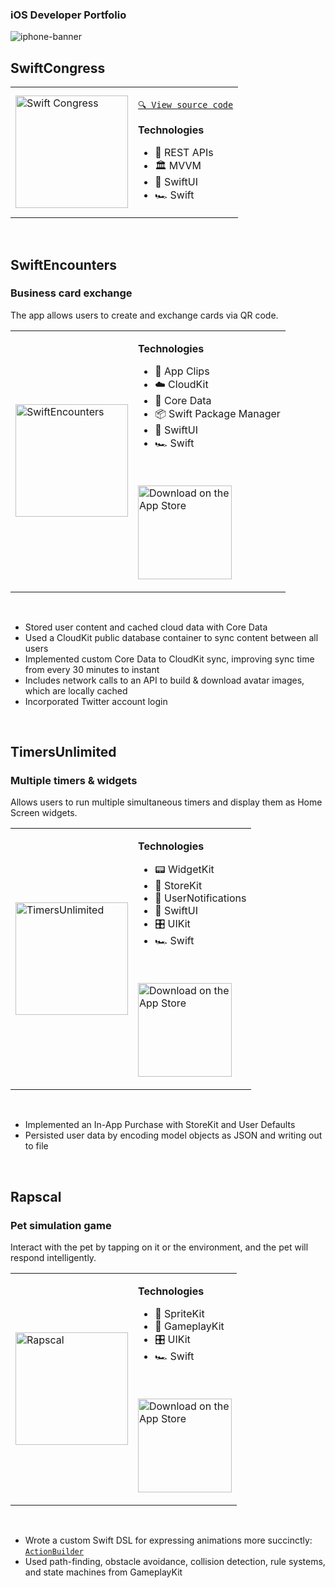 ### iOS Developer Portfolio
![iphone-banner](https://user-images.githubusercontent.com/945761/223170235-c4bac54f-871f-44bb-9fca-e9a86db75527.jpeg)

## SwiftCongress

<table>
<tr>
<td>
      
<img width="180" alt="Swift Congress" src="https://user-images.githubusercontent.com/945761/224567109-99410aa4-1006-4452-b4d6-6d7b3bd23870.png"/>
      
</td>
<td>
      
[`🔍 View source code`](https://github.com/coughski/SwiftCongress)

**Technologies**
- 🔁 REST APIs
- 🏛️ MVVM
- 📐 SwiftUI
- 🏎️ Swift
      
</td>
</tr>
</table>

<br>

## SwiftEncounters
### Business card exchange
The app allows users to create and exchange cards via QR code.

<table>
<tr>
<td>

<img width="180" alt="SwiftEncounters" src="https://user-images.githubusercontent.com/945761/224568067-39a89bfc-8531-450f-a4e1-ac89b4422258.png"/>

</td>
<td>

**Technologies**
- 📎 App Clips
- ☁️ CloudKit
- 💾 Core Data
- 📦 Swift Package Manager
- 📐 SwiftUI
- 🏎️ Swift

<br>

<a href="https://apps.apple.com/us/app/swiftencounters/id1635827235" target="_blank"><img width="150" alt="Download on the App Store" src="https://developer.apple.com/assets/elements/badges/download-on-the-app-store.svg"/></a>

</td>
</tr>
</table>
<br>

- Stored user content and cached cloud data with Core Data
- Used a CloudKit public database container to sync content between all users
- Implemented custom Core Data to CloudKit sync, improving sync time from every 30 minutes to instant
- Includes network calls to an API to build & download avatar images, which are locally cached
- Incorporated Twitter account login

<br>

## TimersUnlimited
### Multiple timers & widgets

Allows users to run multiple simultaneous timers and display them as Home Screen widgets.

<table>
<tr>
<td>

<img width="180" alt="TimersUnlimited" src="https://user-images.githubusercontent.com/945761/224740816-7f7f63b6-290e-4e1d-ab3f-74fc7b8e1818.png"/>

</td>

<td>

**Technologies**
- 📟 WidgetKit
- 🛒 StoreKit
- 🔔 UserNotifications
- 📐 SwiftUI
- 🎛️ UIKit
- 🏎️ Swift

<br>

<a href="https://apps.apple.com/us/app/timersunlimited/id1551693659" target="_blank"><img width="150" alt="Download on the App Store" src="https://developer.apple.com/assets/elements/badges/download-on-the-app-store.svg"/></a>

</td>
</tr>
</table>
<br>

- Implemented an In-App Purchase with StoreKit and User Defaults
- Persisted user data by encoding model objects as JSON and writing out to file

<br>

## Rapscal
### Pet simulation game

Interact with the pet by tapping on it or the environment, and the pet will respond intelligently.

<table>
<tr>
<td>

<img width="180" alt="Rapscal" src="https://user-images.githubusercontent.com/945761/224750228-3b348865-d658-484d-b3e1-4d17eebdfc72.png"/>

</td>

<td>

**Technologies**
- 👾 SpriteKit
- 🎲 GameplayKit
- 🎛️ UIKit
- 🏎️ Swift

<br>

<a href="https://apps.apple.com/us/app/rapscal/id1599032411" target="_blank"><img width="150" alt="Download on the App Store" src="https://developer.apple.com/assets/elements/badges/download-on-the-app-store.svg"/></a>

</td>
</tr>
</table>
<br>

- Wrote a custom Swift DSL for expressing animations more succinctly: [`ActionBuilder`](https://github.com/coughski/ActionBuilder)
- Used path-finding, obstacle avoidance, collision detection, rule systems, and state machines from GameplayKit

<br>
